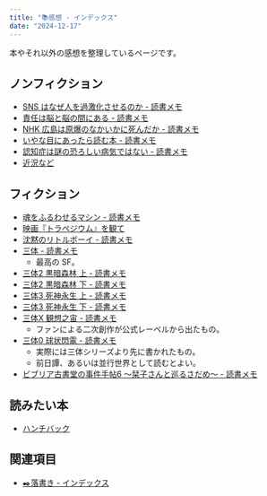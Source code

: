 ```yaml
---
title: "📚感想 - インデックス"
date: "2024-12-17"
---
```


本やそれ以外の感想を整理しているページです。

## ノンフィクション

- [SNS はなぜ人を過激化させるのか - 読書メモ](240810-social-media-prism.md)
- [責任は脳と脳の間にある - 読書メモ](240807-whos-in-charge.md)
- [NHK 広島は原爆のなかいかに死んだか - 読書メモ](240806-book-esperanto-nuke.md)
- [いやな目にあったら読む本 - 読書メモ](20241207-a-revenge-manual-for-those-who-hate-someone.md)
- [認知症は謎の恐ろしい病気ではない - 読書メモ](20241208-dementia-is-not-a-mysterious-frightening-disease.md)
- [近況など](240325-current-status.md)

## フィクション

- [魂をふるわせるマシン - 読書メモ](20241208-soul-driver.md)
- [映画『トラペジウム』を観て](240603-trapezium.md)
- [沈黙のリトルボーイ - 読書メモ](20241217-silent-little-boy.md)
- [三体 - 読書メモ](20241217-the-three-body-problem-1.md)
	- 最高の SF。
- [三体2 黒暗森林 上 - 読書メモ](20241217-the-three-body-problem-2.md)
- [三体2 黒暗森林 下 - 読書メモ](20241217-the-three-body-problem-3.md)
- [三体3 死神永生 上 - 読書メモ](20241217-the-three-body-problem-4.md)
- [三体3 死神永生 下 - 読書メモ](20241217-the-three-body-problem-5.md)
- [三体X 観想之宙 - 読書メモ](20241217-the-three-body-problem-x.md)
	- ファンによる二次創作が公式レーベルから出たもの。
- [三体0 球状閃電 - 読書メモ](20241217-the-three-body-problem-0.md)
	- 実際には三体シリーズより先に書かれたもの。
	- 前日譚、あるいは並行世界として読むとよい。
- [ビブリア古書堂の事件手帖6 〜栞子さんと巡るさだめ〜 - 読書メモ](20241217-biblia-used-bookstore-casebook-6.md)

## 読みたい本

- [ハンチバック](20241214-hunchback.md)

## 関連項目

- [✒️落書き - インデックス](20241209-scribble-index.md)
